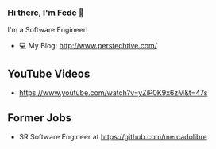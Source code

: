 ### Hi there, I'm Fede 👋

I'm a Software Engineer!

- :computer: My Blog: http://www.perstechtive.com/

## YouTube Videos
- https://www.youtube.com/watch?v=yZiP0K9x6zM&t=47s

## Former Jobs
- SR Software Engineer at https://github.com/mercadolibre
